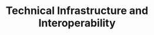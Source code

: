 ---
layout: page
title: "Technical Infrastructure and Interoperability"
sidebar_section: 3
previous: "content/content/9_teachercreated.html"
next: "content/content/11_projects.html"
---